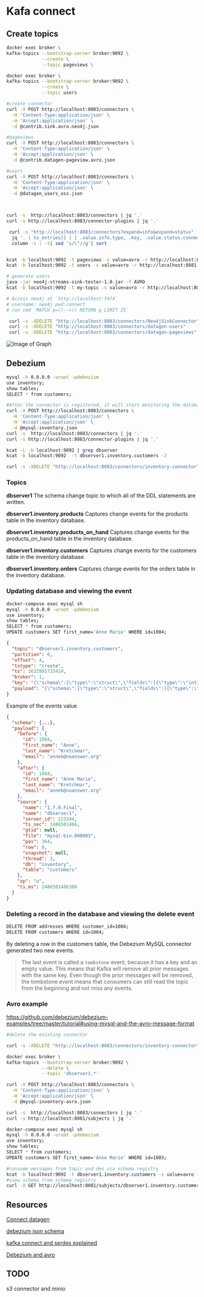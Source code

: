 # Kafa connect

## Create topics

```bash
docker exec broker \
kafka-topics --bootstrap-server broker:9092 \
             --create \
             --topic pageviews \

docker exec broker \
kafka-topics --bootstrap-server broker:9092 \
             --create \
             --topic users

#create connector
curl -X POST http://localhost:8083/connectors \
  -H 'Content-Type:application/json' \
  -H 'Accept:application/json' \
  -d @contrib.sink.avro.neo4j.json

#pageviews
curl -X POST http://localhost:8083/connectors \
  -H 'Content-Type:application/json' \
  -H 'Accept:application/json' \
  -d @contrib.datagen-pageview.avro.json

#users
curl -X POST http://localhost:8083/connectors \
  -H 'Content-Type:application/json' \
  -H 'Accept:application/json' \
  -d @datagen_users_oss.json



curl -s  http://localhost:8083/connectors | jq '.'
curl -s http://localhost:8083/connector-plugins | jq '.'

 curl -s "http://localhost:8083/connectors?expand=info&expand=status" | \
  jq '. | to_entries[] | [ .value.info.type, .key, .value.status.connector.state,.value.status.tasks[].state, .value.info.config."connector.class"] |join(":|:")' | \
  column -s : -t| sed 's/\"//g'| sort


kcat -b localhost:9092 -t pageviews -s value=avro -r http://localhost:8081
kcat -b localhost:9092 -t users -s value=avro -r http://localhost:8081

# generate users
java -jar neo4j-streams-sink-tester-1.0.jar -f AVRO
kcat -b localhost:9092 -t my-topic -s value=avro -r http://localhost:8081

# Access neo4j at `http://localhost:7474`
# username: neo4j pwd:connect
# run cmd `MATCH p=()-->() RETURN p LIMIT 25`

 curl -s -XDELETE "http://localhost:8083/connectors/Neo4jSinkConnector"
 curl -s -XDELETE "http://localhost:8083/connectors/datagen-users"
 curl -s -XDELETE "http://localhost:8083/connectors/datagen-pageviews"

```

![Image of Graph](./graph.svg)

## Debezium

```bash
mysql -h 0.0.0.0 -uroot -pdebezium
use inventory;
show tables;
SELECT * from customers;

#After the connector is registered, it will start monitoring the database server’s binlog and it will generate change events for each row that changes.
curl -X POST http://localhost:8083/connectors \
  -H 'Content-Type:application/json' \
  -H 'Accept:application/json' \
  -d @mysql-inventory.json
curl -s  http://localhost:8083/connectors | jq '.'
curl -s http://localhost:8083/connector-plugins | jq '.'

kcat -L -b localhost:9092 | grep dbserver
kcat -b localhost:9092  -t dbserver1.inventory.customers -J

curl -s -XDELETE "http://localhost:8083/connectors/inventory-connector"

```

### Topics

**dbserver1**
The schema change topic to which all of the DDL statements are written.

**dbserver1.inventory.products**
Captures change events for the products table in the inventory database.

**dbserver1.inventory.products_on_hand**
Captures change events for the products_on_hand table in the inventory database.

**dbserver1.inventory.customers**
Captures change events for the customers table in the inventory database.

**dbserver1.inventory.orders**
Captures change events for the orders table in the inventory database.


### Updating database and viewing the event

```bash
docker-compose exec mysql sh
mysql -h 0.0.0.0 -uroot -pdebezium
use inventory;
show tables;
SELECT * from customers;
UPDATE customers SET first_name='Anne Marie' WHERE id=1004;
```

```json
{
  "topic": "dbserver1.inventory.customers",
  "partition": 0,
  "offset": 4,
  "tstype": "create",
  "ts": 1633995733414,
  "broker": 1,
  "key": "{\"schema\":{\"type\":\"struct\",\"fields\":[{\"type\":\"int32\",\"optional\":false,\"field\":\"id\"}],\"optional\":false,\"name\":\"dbserver1.inventory.customers.Key\"},\"payload\":{\"id\":1004}}",
  "payload": "{\"schema\":{\"type\":\"struct\",\"fields\":[{\"type\":\"struct\",\"fields\":[{\"type\":\"int32\",\"optional\":false,\"field\":\"id\"},{\"type\":\"string\",\"optional\":false,\"field\":\"first_name\"},{\"type\":\"string\",\"optional\":false,\"field\":\"last_name\"},{\"type\":\"string\",\"optional\":false,\"field\":\"email\"}],\"optional\":true,\"name\":\"dbserver1.inventory.customers.Value\",\"field\":\"before\"},{\"type\":\"struct\",\"fields\":[{\"type\":\"int32\",\"optional\":false,\"field\":\"id\"},{\"type\":\"string\",\"optional\":false,\"field\":\"first_name\"},{\"type\":\"string\",\"optional\":false,\"field\":\"last_name\"},{\"type\":\"string\",\"optional\":false,\"field\":\"email\"}],\"optional\":true,\"name\":\"dbserver1.inventory.customers.Value\",\"field\":\"after\"},{\"type\":\"struct\",\"fields\":[{\"type\":\"string\",\"optional\":false,\"field\":\"version\"},{\"type\":\"string\",\"optional\":false,\"field\":\"connector\"},{\"type\":\"string\",\"optional\":false,\"field\":\"name\"},{\"type\":\"int64\",\"optional\":false,\"field\":\"ts_ms\"},{\"type\":\"string\",\"optional\":true,\"name\":\"io.debezium.data.Enum\",\"version\":1,\"parameters\":{\"allowed\":\"true,last,false\"},\"default\":\"false\",\"field\":\"snapshot\"},{\"type\":\"string\",\"optional\":false,\"field\":\"db\"},{\"type\":\"string\",\"optional\":true,\"field\":\"sequence\"},{\"type\":\"string\",\"optional\":true,\"field\":\"table\"},{\"type\":\"int64\",\"optional\":false,\"field\":\"server_id\"},{\"type\":\"string\",\"optional\":true,\"field\":\"gtid\"},{\"type\":\"string\",\"optional\":false,\"field\":\"file\"},{\"type\":\"int64\",\"optional\":false,\"field\":\"pos\"},{\"type\":\"int32\",\"optional\":false,\"field\":\"row\"},{\"type\":\"int64\",\"optional\":true,\"field\":\"thread\"},{\"type\":\"string\",\"optional\":true,\"field\":\"query\"}],\"optional\":false,\"name\":\"io.debezium.connector.mysql.Source\",\"field\":\"source\"},{\"type\":\"string\",\"optional\":false,\"field\":\"op\"},{\"type\":\"int64\",\"optional\":true,\"field\":\"ts_ms\"},{\"type\":\"struct\",\"fields\":[{\"type\":\"string\",\"optional\":false,\"field\":\"id\"},{\"type\":\"int64\",\"optional\":false,\"field\":\"total_order\"},{\"type\":\"int64\",\"optional\":false,\"field\":\"data_collection_order\"}],\"optional\":true,\"field\":\"transaction\"}],\"optional\":false,\"name\":\"dbserver1.inventory.customers.Envelope\"},\"payload\":{\"before\":{\"id\":1004,\"first_name\":\"Anne\",\"last_name\":\"Kretchmar\",\"email\":\"annek@noanswer.org\"},\"after\":{\"id\":1004,\"first_name\":\"Anne Marie\",\"last_name\":\"Kretchmar\",\"email\":\"annek@noanswer.org\"},\"source\":{\"version\":\"1.7.0.Final\",\"connector\":\"mysql\",\"name\":\"dbserver1\",\"ts_ms\":1633995732000,\"snapshot\":\"false\",\"db\":\"inventory\",\"sequence\":null,\"table\":\"customers\",\"server_id\":223344,\"gtid\":null,\"file\":\"mysql-bin.000003\",\"pos\":400,\"row\":0,\"thread\":null,\"query\":null},\"op\":\"u\",\"ts_ms\":1633995732781,\"transaction\":null}}"
}
```

Example of the events value

```json
{
  "schema": {...},
  "payload": {
    "before": {
      "id": 1004,
      "first_name": "Anne",
      "last_name": "Kretchmar",
      "email": "annek@noanswer.org"
    },
    "after": {
      "id": 1004,
      "first_name": "Anne Marie",
      "last_name": "Kretchmar",
      "email": "annek@noanswer.org"
    },
    "source": {
      "name": "1.7.0.Final",
      "name": "dbserver1",
      "server_id": 223344,
      "ts_sec": 1486501486,
      "gtid": null,
      "file": "mysql-bin.000003",
      "pos": 364,
      "row": 0,
      "snapshot": null,
      "thread": 3,
      "db": "inventory",
      "table": "customers"
    },
    "op": "u",
    "ts_ms": 1486501486308
  }
}
```

### Deleting a record in the database and viewing the delete event

```bash
DELETE FROM addresses WHERE customer_id=1004;
DELETE FROM customers WHERE id=1004;
```

By deleting a row in the customers table, the Debezium MySQL connector generated two new events.

> The last event is called a `tombstone` event, because it has a key and an empty value. This means that Kafka will remove all prior messages with the same key. Even though the prior messages will be removed, the tombstone event means that consumers can still read the topic from the beginning and not miss any events.

### Avro example

<https://github.com/debezium/debezium-examples/tree/master/tutorial#using-mysql-and-the-avro-message-format>

```bash
#delete the existing connector

curl -s -XDELETE "http://localhost:8083/connectors/inventory-connector"

docker exec broker \
kafka-topics --bootstrap-server broker:9092 \
             --delete \
             --topic 'dbserver1.*'

curl -X POST http://localhost:8083/connectors \
  -H 'Content-Type:application/json' \
  -H 'Accept:application/json' \
  -d @mysql-inventory-avro.json

curl -s  http://localhost:8083/connectors | jq '.'
curl -s http://localhost:8081/subjects | jq '.'

docker-compose exec mysql sh
mysql -h 0.0.0.0 -uroot -pdebezium
use inventory;
show tables;
SELECT * from customers;
UPDATE customers SET first_name='Anne Marie' WHERE id=1003;

#consume messages from topic and des via schema registry
kcat -b localhost:9092 -t dbserver1.inventory.customers -s value=avro -r http://localhost:8081
#view schema from schema registry
curl -X GET http://localhost:8081/subjects/dbserver1.inventory.customers-value/versions/1 | jq '.schema | fromjson'


```

## Resources

[Connect datagen](https://github.com/confluentinc/kafka-connect-datagen)

[debezium json schema](https://debezium.io/documentation/faq/#why_do_json_messages_not_contain_schema)

[kafka connect and serdes explained](https://www.confluent.io/blog/kafka-connect-deep-dive-converters-serialization-explained/)

[Debezium and avro](https://debezium.io/blog/2016/09/19/Serializing-Debezium-events-with-Avro/)


## TODO

s3 connector and minio
